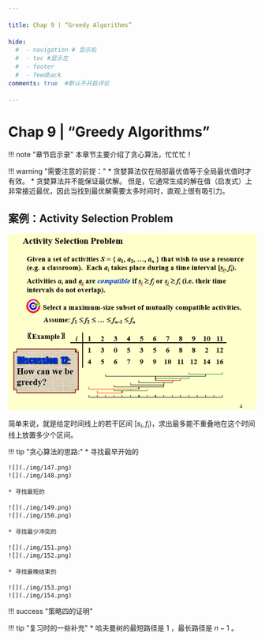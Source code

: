 ```yaml
---

title: Chap 9 | “Greedy Algorithms”

hide:
  #  - navigation # 显示右
  #  - toc #显示左
  #  - footer
  #  - feedback  
comments: true  #默认不开启评论

---
```

<h1 id="欢迎">Chap 9 | “Greedy Algorithms”</h1>
!!! note "章节启示录"
    本章节主要介绍了贪心算法，忙忙忙！
  
!!! warning "需要注意的前提："
    * 贪婪算法仅在局部最优值等于全局最优值时才有效。
    * 贪婪算法并不能保证最优解。 但是，它通常生成的解在值（启发式）上非常接近最优，因此当找到最优解需要太多时间时，直观上很有吸引力。

## 案例：Activity Selection Problem

![](./img/146.png)

简单来说，就是给定时间线上的若干区间 $[s_i,f_i)$，求出最多能不重叠地在这个时间线上放置多少个区间。

!!! tip "贪心算法的思路:"
    * 寻找最早开始的  
  
    ![](./img/147.png)  
    ![](./img/148.png)

    * 寻找最短的  
  
    ![](./img/149.png)  
    ![](./img/150.png)

    * 寻找最少冲突的  
  
    ![](./img/151.png)  
    ![](./img/152.png)

    * 寻找最晚结束的  
  
    ![](./img/153.png)  
    ![](./img/154.png)

!!! success "策略四的证明"

!!! tip "复习时的一些补充"
    * 哈夫曼树的最短路径是 $1$ ，最长路径是 $n-1$ 。
